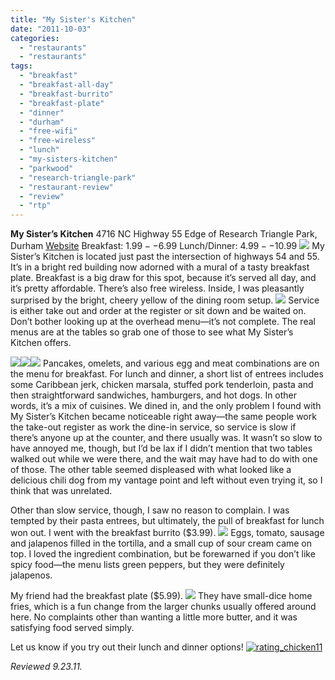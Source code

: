 ```yaml
---
title: "My Sister's Kitchen"
date: "2011-10-03"
categories: 
  - "restaurants"
  - "restaurants"
tags: 
  - "breakfast"
  - "breakfast-all-day"
  - "breakfast-burrito"
  - "breakfast-plate"
  - "dinner"
  - "durham"
  - "free-wifi"
  - "free-wireless"
  - "lunch"
  - "my-sisters-kitchen"
  - "parkwood"
  - "research-triangle-park"
  - "restaurant-review"
  - "review"
  - "rtp"
---
```


**My Sister’s Kitchen** 4716 NC Highway 55 Edge of Research Triangle Park, Durham [Website](http://mysisterskitchen-inc.com/Home_Page.html) Breakfast: $1.99--$6.99 Lunch/Dinner: $4.99--$10.99 [![](http://carpedurham.com/wp-content/uploads/2011/10/sisterskitchen08.jpg)](http://www.thegourmez.com/2012/10/komo-komo-afternoon-tea/komokomotea10/) My Sister’s Kitchen is located just past the intersection of highways 54 and 55. It’s in a bright red building now adorned with a mural of a tasty breakfast plate. Breakfast is a big draw for this spot, because it’s served all day, and it’s pretty affordable. There’s also free wireless. Inside, I was pleasantly surprised by the bright, cheery yellow of the dining room setup. [![](http://carpedurham.com/wp-content/uploads/2011/10/sisterskitchen05.jpg)](http://www.thegourmez.com/2012/10/komo-komo-afternoon-tea/komokomotea06/) Service is either take out and order at the register or sit down and be waited on. Don’t bother looking up at the overhead menu—it’s not complete. The real menus are at the tables so grab one of those to see what My Sister’s Kitchen offers.

[![](http://carpedurham.com/wp-content/uploads/2011/10/sisterskitchen02.jpg)](http://www.thegourmez.com/2012/10/komo-komo-afternoon-tea/komokomotea04/)[![](http://carpedurham.com/wp-content/uploads/2011/10/sisterskitchen03.jpg)](http://www.thegourmez.com/2012/10/komo-komo-afternoon-tea/komokomotea03/)[![](http://carpedurham.com/wp-content/uploads/2011/10/sisterskitchen04.jpg)](http://www.thegourmez.com/2012/10/komo-komo-afternoon-tea/komokomotea05/)  Pancakes, omelets, and various egg and meat combinations are on the menu for breakfast. For lunch and dinner, a short list of entrees includes some Caribbean jerk, chicken marsala, stuffed pork tenderloin, pasta and then straightforward sandwiches, hamburgers, and hot dogs. In other words, it’s a mix of cuisines. We dined in, and the only problem I found with My Sister’s Kitchen became noticeable right away—the same people work the take-out register as work the dine-in service, so service is slow if there’s anyone up at the counter, and there usually was. It wasn’t so slow to have annoyed me, though, but I’d be lax if I didn’t mention that two tables walked out while we were there, and the wait may have had to do with one of those. The other table seemed displeased with what looked like a delicious chili dog from my vantage point and left without even trying it, so I think that was unrelated.

Other than slow service, though, I saw no reason to complain. I was tempted by their pasta entrees, but ultimately, the pull of breakfast for lunch won out. I went with the breakfast burrito ($3.99). [![](http://carpedurham.com/wp-content/uploads/2011/10/sisterskitchen07.jpg)](http://www.thegourmez.com/2012/10/komo-komo-afternoon-tea/komokomotea07/) Eggs, tomato, sausage and jalapenos filled in the tortilla, and a small cup of sour cream came on top. I loved the ingredient combination, but be forewarned if you don’t like spicy food—the menu lists green peppers, but they were definitely jalapenos.

My friend had the breakfast plate ($5.99). [![](http://carpedurham.com/wp-content/uploads/2011/10/sisterskitchen06.jpg)](http://www.thegourmez.com/2012/10/komo-komo-afternoon-tea/komokomotea08/) They have small-dice home fries, which is a fun change from the larger chunks usually offered around here. No complaints other than wanting a little more butter, and it was satisfying food served simply.

Let us know if you try out their lunch and dinner options! [![](http://s3.amazonaws.com/thegourmez-wpmedia/2009/02/rating_chicken11.gif "rating_chicken11")](http://s3.amazonaws.com/thegourmez-wpmedia/2009/02/rating_chicken11.gif)

_Reviewed 9.23.11._
